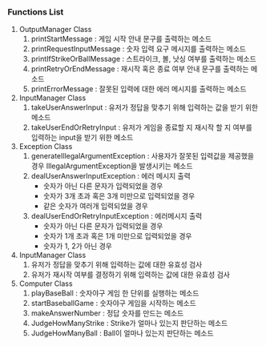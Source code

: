 ### Functions List

1. OutputManager Class
    1) printStartMessage : 게임 시작 안내 문구를 출력하는 메소드
    2) printRequestInputMessage : 숫자 입력 요구 메시지를 출력하는 메소드
    3) printIfStrikeOrBallMessage : 스트라이크, 볼, 낫싱 여부를 출력하는 메소드
    4) printRetryOrEndMessage : 재시작 혹은 종료 여부 안내 문구를 출력하는 메소드
    5) printErrorMessage : 잘못된 입력에 대한 에러 메시지를 출력하는 메소드
2. InputManager Class
    1) takeUserAnswerInput : 유저가 정답을 맞추기 위해 입력하는 값을 받기 위한 메소드
    2) takeUserEndOrRetryInput : 유저가 게임을 종료할 지 재시작 할 지 여부를 입력하는 input을 받기 위한 메소드
3. Exception Class
    1) generateIllegalArgumentException : 사용자가 잘못된 입력값을 제공했을 경우 IllegalArgumentException을 발생시키는 메소드
    2) dealUserAnswerInputException : 에러 메시지 출력
       - 숫자가 아닌 다른 문자가 입력되었을 경우
       - 숫자가 3개 초과 혹은 3개 미만으로 입력되었을 경우
       - 같은 숫자가 여러개 입력되었을 경우
    3) dealUserEndOrRetryInputException : 에러메시지 출력
       - 숫자가 아닌 다른 문자가 입력되었을 경우
       - 숫자가 1개 초과 혹은 1개 미만으로 입력되었을 경우
       - 숫자가 1, 2가 아닌 경우
4. InputManager Class
    1) 유저가 정답을 맞추기 위해 입력하는 값에 대한 유효성 검사
    2) 유저가 재시작 여부를 결정하기 위해 입력하는 값에 대한 유효성 검사
5. Computer Class
    1) playBaseBall : 숫자야구 게임 한 단위를 실행하는 메소드
    2) startBaseballGame : 숫자야구 게임을 시작하는 메소드
    3) makeAnswerNumber : 정답 숫자를 만드는 메소드
    4) JudgeHowManyStrike : Strike가 얼마나 있는지 판단하는 메소드
    5) JudgeHowManyBall : Ball이 얼마나 있는지 판단하는 메소드